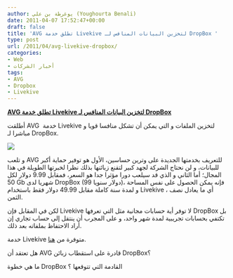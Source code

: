 ```yaml
---
author: يوغرطة بن علي (Youghourta Benali)
date: 2011-04-07 17:52:47+00:00
draft: false
title: 'AVG تطلق خدمة Livekive لتخزين البيانات المنافس لـ DropBox '
type: post
url: /2011/04/avg-livekive-dropbox/
categories:
- Web
- أخبار الشركات
tags:
- AVG
- Dropbox
- Livekive
---
```


**[AVG تطلق خدمة Livekive لتخزين البيانات المنافس لـ DropBox](https://www.it-scoop.com/2011/04/avg-livekive-dropbox/ )**


أطلقت AVG  خدمة Livekive لتخزين الملفات و التي يمكن أن تشكل منافسا قويا و مباشرا لـ DropBox.


[![](https://www.it-scoop.com/wp-content/uploads/2011/04/avg_logo.png)
](https://www.it-scoop.com/2011/04/avg-livekive-dropbox/)


و تلعب AVG للتعريف بخدمتها الجديدة على وترين حساسين، الأول هو توفير حماية أكبر للبيانات، و لن نحتاج الشركة لجهد كبير لتقنع زبائنها بذلك نظرا لخبرتها الطويلة في هذا المجال؛ أما الثاني و الذي قد سيلعب دورا مؤثرا جدا هو السعر، فمقابل 9.99 دولار لكل 50 Gb شهريا لدى DropBox (99 دولار سنويا)، فإنه يمكن الحصول على نفس المساحة و لمدة سنة كاملة مقابل 49.99 دولار فقط باستخدام Livekive ، أي ما يعادل نصف الثمن.

لكن في المقابل فإن Livekive لا توفر أية حسابات مجانية مثل التي تعرفها DropBox بل تكتفي بحسابات تجريبية لمدة شهر واحد، و على المجرب أن ينتقل إلى حساب تجاري إن أراد الاحتفاظ بملفاته بعد ذلك.

خدمة Livekive متوفرة من [هنا](https://livekive.avg.com/ww-en/live-kive-login).

هل تعتقد أن AVG قادرة على استقطاب زبائن DropBox؟

ما هي خطوة DropBox القادمة التي تتوقعها ؟












